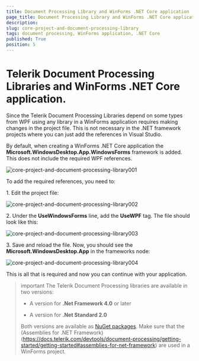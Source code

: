 ```yaml
---
title: Document Processing Library and WinForms .NET Core application
page_title: Document Processing Library and WinForms .NET Core application
description:  
slug: core-project-and-document-processing-library
tags: document processing, WinForms application, .NET Core
published: True
position: 5
---
```


# Telerik Document Processing Libraries and WinForms .NET Core application. 

Since the Telerik Document Processing Libraries depend on some types from WPF using any library in a WinForms application requires making changes in the project file. This is not necessary in the .NET framework projects where you can just add the references in Visual Studio. 

By default, when creating a WinForms .NET Core application the **Microsoft.WindowsDesktop.App.WindowsForms** framework is added. This does not include the required WPF references. 

![core-project-and-document-processing-library001](images/core-project-and-document-processing-library001.png)

To add the required references, you need to:

1\. Edit the project file:  

![core-project-and-document-processing-library002](images/core-project-and-document-processing-library002.png)

2\. Under the **UseWindowsForms** line, add the **UseWPF** tag. The file should look like this:

![core-project-and-document-processing-library003](images/core-project-and-document-processing-library003.png)

3\. Save and reload the file. Now, you should see the **Microsoft.WindowsDesktop.App** in the frameworks node:

![core-project-and-document-processing-library004](images/core-project-and-document-processing-library004.png)

This is all that is required and now you can continue with your application. 

>important The Telerik Document Processing libraries are available in two versions:
>
>* A version for __.Net Framework 4.0__ or later
>
>* A version for __.Net Standard 2.0__
>
>Both versions are available as [NuGet packages](https://docs.telerik.com/devtools/document-processing/getting-started/installation/nuget-packages). Make sure that the (Assemblies for .NET Framework)(https://docs.telerik.com/devtools/document-processing/getting-started/getting-started#assemblies-for-net-framework) are used in a WinForms project.



